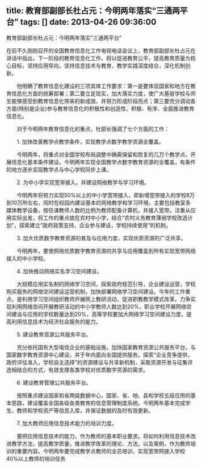 title: 教育部副部长杜占元：今明两年落实“三通两平台”
tags: []
date: 2013-04-26 09:36:00
---

教育部副部长杜占元：今明两年落实“三通两平台”

在前不久刚刚召开的全国教育信息化工作电视电话会议上，教育部副部长杜占元在讲话中指出，下一阶段的教育信息化工作，将以促进教育公平，提高教育质量为核心目标，坚持应用导向，坚持信息技术与教育、教学实践深度结合，深化机制创新。

　　他明确了教育信息化建设的三项具体工作要求：第一是要体现国家和地方在教育信息化方面的统筹部署；第二要立足现实，加大落实力度，使广大基层学校与师生能够感受到教育信息化带来的新成效、并努力形成阶段亮点；第三要充分调动各方面(特别是企业)参与教育信息化的积极性和创造性，积极、有序、全面推进教育信息化。

　　对于今明两年教育信息化的重点，杜部长强调了七个方面的工作：
<!--more-->
　　1\. 加快改善教学点教学条件，实现教学点数字教学资源全覆盖。

　　今明两年，将重点对全国学校布局调整中确需保留和恢复的几万个教学点，开展信息化基本条件建设。今明两年实现全国教学点数字教育资源的全覆盖，有条件的地方逐步实现教学点与中心学校同步上课。

　　2\. 为中小学实现宽带接入，并建设网络教学与学习环境。

　　今明两年将努力实现50%以上的中小学宽带接入，即新增宽带接入的学校8万到10万所左右，同时在校园内建设基本的网络教学和学习环境，主要包括教室多媒体教学设备，按任课教师人数的比例为教师配备计算机，并接入宽带。注重从应用实际出发，将工作的重点放在农村中小学，结合“农村义务教育薄弱学校改造计划”，探索建立“政府政策支持，企业参与建设，学校持续使用”的机制。

　　3\. 加大优质数字教育资源的普及与应用力度，实现优质资源的广泛共享。

　　今明两年，要使网络优质数字教育资源的共享与应用覆盖到所有实现宽带网络接入的中小学校。

　　4\. 加快推动网络实名学习空间建设。

　　大规模应用实名制的网络学习空间，探索政府规范引导，企业建设运营，学校购买服务的网络空间建设运营机制，加快部署网络学习空间建设。今年的工作重点，是利用学习空间组织教师开展网上教研活动，促进职教教学模式改革。力争实现利用网络空间开展教研活动的中小学教师人数达到20%，职业学校开展网络空间建设与应用的学校数量达到20%，高等学校要加大网络学习空间建设力度，提高利用信息技术为经济社会服务的能力。

　　5\. 建设教育资源公共服务平台。

　　充分依托国有大型电信企业的基础设施，加快国家教育资源公共服务平台，与国家数字教育资源中心建设，并于年内面向全国提供服务。探索“企业竞争提供，政府评估准入，学校自主选择”的资源建设与共享新机制，采取资源开发与征集评选相结合的方式，有效支撑各类学校对优质数字资源的需求。

　　6\. 建设教育管理公共服务平台。

　　按照重点建设国家和省两级数据中心，国家、省、地、县和学校五级应用的基本思路，建设覆盖全国各级各类教育的信息管理制度系统。今明两年基本完成学生、教师和学校资产等信息入库，并保证数据的及时有效更新。

　　7\. 加大教师应用信息技术能力的培训力度。

　　要把应用信息技术的能力，作为教师的基本职业要求。将如何利用信息技术改进教学方法，提高教学质量，推进教学改革的理论、方法，以及案例，作为教师培训的重要内容。今明两年要完成教学点教师的全员培训，实现宽带网接入学校40%以上教师的培训任务